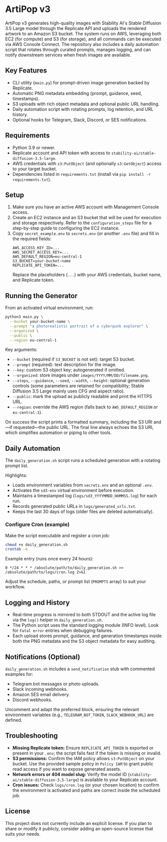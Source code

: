 # ArtiPop v3

ArtiPop v3 generates high-quality images with Stability AI's Stable Diffusion 3.5 Large model through the Replicate API and uploads the rendered artwork to an Amazon S3 bucket. The system runs on AWS, leveraging both EC2 (for compute) and S3 (for storage), and all commands can be executed via AWS Console Connect. The repository also includes a daily automation script that rotates through curated prompts, manages logging, and can notify downstream services when fresh images are available.

## Key Features
- CLI utility (`main.py`) for prompt-driven image generation backed by Replicate.
- Automatic PNG metadata embedding (prompt, guidance, seed, timestamps).
- S3 uploads with rich object metadata and optional public URL handling.
- Daily automation script with rotating prompts, log retention, and URL history.
- Optional hooks for Telegram, Slack, Discord, or SES notifications.

## Requirements
- Python 3.9 or newer.
- Replicate account and API token with access to `stability-ai/stable-diffusion-3.5-large`.
- AWS credentials with `s3:PutObject` (and optionally `s3:GetObject`) access to your target bucket.
- Dependencies listed in `requirements.txt` (install via `pip install -r requirements.txt`).

## Setup
1. Make sure you have an active AWS account with Management Console access.
2. Create an EC2 instance and an S3 bucket that will be used for execution and storage respectively.
   Refer to the `configuration_steps` file for a step-by-step guide to configuring the EC2 instance.
3. Copy `secret_example.env` to `secrets.env` (or another `.env` file) and fill in the required fields:
   ```env
   AWS_ACCESS_KEY_ID=...
   AWS_SECRET_ACCESS_KEY=...
   AWS_DEFAULT_REGION=eu-central-1
   S3_BUCKET=your-bucket-name
   REPLICATE_API_TOKEN=...
   ```
   Replace the placeholders (`...`) with your AWS credentials, bucket name, and Replicate token.

## Running the Generator
From an activated virtual environment, run:
```bash
python3 main.py \
  --bucket your-bucket-name \
  --prompt "a photorealistic portrait of a cyberpunk explorer" \
  --organized \
  --public \
  --region eu-central-1
```

Key arguments:
- `--bucket` (required if `S3_BUCKET` is not set): target S3 bucket.
- `--prompt` (required): text description for the image.
- `--key`: custom S3 object key; autogenerated if omitted.
- `--organized`: store images under `images/YYYY/MM/DD/filename.png`.
- `--steps`, `--guidance`, `--seed`, `--width`, `--height`: optional generation controls (some parameters are retained for compatibility; Stable Diffusion 3.5 Large mainly uses CFG and aspect ratio).
- `--public`: mark the upload as publicly readable and print the HTTPS URL.
- `--region`: override the AWS region (falls back to `AWS_DEFAULT_REGION` or `eu-central-1`).

On success the script prints a formatted summary, including the S3 URI and—if requested—the public URL. The final line always echoes the S3 URI, which simplifies automation or piping to other tools.

## Daily Automation
The `daily_generation.sh` script runs a scheduled generation with a rotating prompt list.

Highlights:
- Loads environment variables from `secrets.env` and an optional `.env`.
- Activates the `sd3-env` virtual environment before execution.
- Maintains a timestamped log (`logs/sd3_YYYYMMDD_HHMMSS.log`) for each run.
- Records generated public URLs in `logs/generated_urls.txt`.
- Keeps the last 30 days of logs (older files are deleted automatically).

### Configure Cron (example)
Make the script executable and register a cron job:
```bash
chmod +x daily_generation.sh
crontab -e
```
Example entry (runs once every 24 hours):
```
0 */24 * * * /absolute/path/to/daily_generation.sh >> /absolute/path/to/logs/cron.log 2>&1
```
Adjust the schedule, paths, or prompt list (`PROMPTS` array) to suit your workflow.

## Logging and History
- Real-time progress is mirrored to both STDOUT and the active log file via the `log()` helper in `daily_generation.sh`.
- The Python script uses the standard logging module (INFO level). Look for `Fatal error` entries when debugging failures.
- Each upload stores prompt, guidance, and generation timestamps inside both the PNG metadata and the S3 object metadata for easy auditing.

## Notifications (Optional)
`daily_generation.sh` includes a `send_notification` stub with commented examples for:
- Telegram bot messages or photo uploads.
- Slack incoming webhooks.
- Amazon SES email delivery.
- Discord webhooks.

Uncomment and adapt the preferred block, ensuring the relevant environment variables (e.g., `TELEGRAM_BOT_TOKEN`, `SLACK_WEBHOOK_URL`) are defined.

## Troubleshooting
- **Missing Replicate token:** Ensure `REPLICATE_API_TOKEN` is exported or present in your `.env`; the script fails fast if the token is missing or invalid.
- **S3 permissions:** Confirm the IAM policy allows `s3:PutObject` on your bucket. Use the provided sample policy in `Policy IAM` to grant public read access if you want to expose generated assets.
- **Network errors or 404 model slug:** Verify the model ID (`stability-ai/stable-diffusion-3.5-large`) is available to your Replicate account.
- **Cron issues:** Check `logs/cron.log` (or your chosen location) to confirm the environment is activated and paths are correct inside the scheduled job.

## License
This project does not currently include an explicit license. If you plan to share or modify it publicly, consider adding an open-source license that suits your needs.
